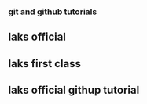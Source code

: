 ### git and github tutorials
## laks official

## laks first class
## laks official githup tutorial
